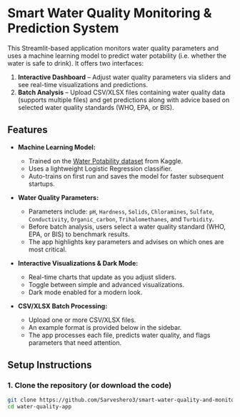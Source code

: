 # Smart Water Quality Monitoring & Prediction System

This Streamlit-based application monitors water quality parameters and uses a machine learning model to predict water potability (i.e. whether the water is safe to drink). It offers two interfaces:
 
1. **Interactive Dashboard** – Adjust water quality parameters via sliders and see real-time visualizations and predictions.
2. **Batch Analysis** – Upload CSV/XLSX files containing water quality data (supports multiple files) and get predictions along with advice based on selected water quality standards (WHO, EPA, or BIS).

## Features

- **Machine Learning Model:**  
  - Trained on the [Water Potability dataset](https://www.kaggle.com/datasets/adityakadiwal/water-potability) from Kaggle.
  - Uses a lightweight Logistic Regression classifier.
  - Auto-trains on first run and saves the model for faster subsequent startups.

- **Water Quality Parameters:**  
  - Parameters include: `pH`, `Hardness`, `Solids`, `Chloramines`, `Sulfate`, `Conductivity`, `Organic_carbon`, `Trihalomethanes`, and `Turbidity`.
  - Before batch analysis, users select a water quality standard (WHO, EPA, or BIS) to benchmark results.
  - The app highlights key parameters and advises on which ones are most critical.

- **Interactive Visualizations & Dark Mode:**  
  - Real-time charts that update as you adjust sliders.
  - Toggle between simple and advanced visualizations.
  - Dark mode enabled for a modern look.

- **CSV/XLSX Batch Processing:**  
  - Upload one or more CSV/XLSX files.
  - An example format is provided below in the sidebar.
  - The app processes each file, predicts water quality, and flags parameters that need attention.

## Setup Instructions

### 1. Clone the repository (or download the code)

```bash
git clone https://github.com/Sarveshero3/smart-water-quality-and-monitoring-predicting-management-system-CSL_Project
cd water-quality-app
